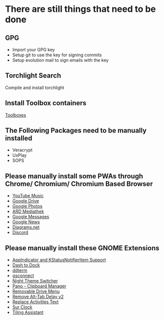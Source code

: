 # There are still things that need to be done

## GPG

- Import your GPG key
- Setup git to use the key for signing commits
- Setup evolution mail to sign emails with the key

## Torchlight Search

Compile and install torchlight

## Install Toolbox containers

[Toolboxes](https://gitlab.com/oriides/toolboxes)

## The Following Packages need to be manually installed

- Veracrypt
- UxPlay
- SOPS

## Please manually install some PWAs through Chrome/ Chromium/ Chromium Based Browser

- [YouTube Music](https://music.youtube.com)
- [Google Drive](https://drive.google.com)
- [Google Photos](https://photos.google.com)
- [ARD Mediathek](https://www.ardmediathek.de)
- [Google Messages](https://messages.google.com/web)
- [Google News](https://news.google.com)
- [Diagrams.net](https://app.diagrams.net)
- [Discord](https://discord.com/app)

## Please manually install these GNOME Extensions

- [AppIndicator and KStatusNotifierItem Support](https://extensions.gnome.org/extension/615/appindicator-support/)
- [Dash to Dock](https://extensions.gnome.org/extension/307/dash-to-dock/)
- [ddterm](https://extensions.gnome.org/extension/3780/ddterm/)
- [gsconnect](https://extensions.gnome.org/extension/1319/gsconnect/)
- [Night Theme Switcher](https://extensions.gnome.org/extension/2236/night-theme-switcher/)
- [Pano - Clipboard Manager](https://extensions.gnome.org/extension/5278/pano/)
- [Removable Drive Menu](https://extensions.gnome.org/extension/7/removable-drive-menu/)
- [Remove Alt-Tab Delay v2](https://extensions.gnome.org/extension/2741/remove-alttab-delay-v2/)
- [Replace Activities Text](https://extensions.gnome.org/extension/4405/replace-activities-text/)
- [Sur Clock](https://extensions.gnome.org/extension/4977/sur-clock/)
- [Tiling Assistant](https://extensions.gnome.org/extension/3733/tiling-assistant/)
